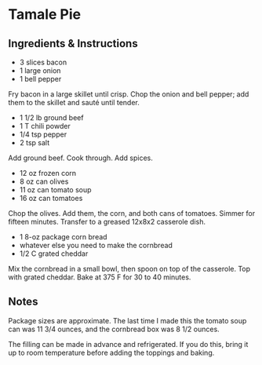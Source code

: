 # Tamale Pie

## Ingredients & Instructions

- 3 slices bacon
- 1 large onion
- 1 bell pepper

Fry bacon in a large skillet until crisp.  Chop the onion and bell
pepper; add them to the skillet and sauté until tender.

- 1 1/2 lb ground beef
- 1 T chili powder
- 1/4 tsp pepper
- 2 tsp salt

Add ground beef.  Cook through.  Add spices.

- 12 oz frozen corn
-  8 oz can olives
- 11 oz can tomato soup
- 16 oz can tomatoes

Chop the olives.  Add them, the corn, and both cans of tomatoes.
Simmer for fifteen minutes.  Transfer to a greased 12x8x2 casserole
dish.

- 1 8-oz package corn bread
- whatever else you need to make the cornbread
- 1/2 C grated cheddar

Mix the cornbread in a small bowl, then spoon on top of the casserole.
Top with grated cheddar.  Bake at 375 F for 30 to 40 minutes.


## Notes

Package sizes are approximate.  The last time I made this the tomato
soup can was 11 3/4 ounces, and the cornbread box was 8 1/2 ounces.

The filling can be made in advance and refrigerated.  If you do this,
bring it up to room temperature before adding the toppings and baking.
